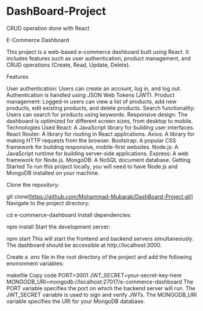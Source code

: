 # DashBoard-Project
CRUD operation done with React 


E-Commerce Dashboard

This project is a web-based e-commerce dashboard built using React. It includes features such as user authentication, product management, and CRUD operations (Create, Read, Update, Delete).

Features

User authentication: Users can create an account, log in, and log out. Authentication is handled using JSON Web Tokens (JWT).
Product management: Logged-in users can view a list of products, add new products, edit existing products, and delete products.
Search functionality: Users can search for products using keywords.
Responsive design: The dashboard is optimized for different screen sizes, from desktop to mobile.
Technologies Used
React: A JavaScript library for building user interfaces.
React Router: A library for routing in React applications.
Axios: A library for making HTTP requests from the browser.
Bootstrap: A popular CSS framework for building responsive, mobile-first websites.
Node.js: A JavaScript runtime for building server-side applications.
Express: A web framework for Node.js.
MongoDB: A NoSQL document database.
Getting Started
To run this project locally, you will need to have Node.js and MongoDB installed on your machine.

Clone the repository:

git clone[https://github.com/Mohammad-Mubarak/DashBoard-Project.git]
Navigate to the project directory:


cd e-commerce-dashboard
Install dependencies:


npm install
Start the development server:


npm start
This will start the frontend and backend servers simultaneously. The dashboard should be accessible at http://localhost:3000.

Create a .env file in the root directory of the project and add the following environment variables:

makefile
Copy code
PORT=3001
JWT_SECRET=your-secret-key-here
MONGODB_URI=mongodb://localhost:27017/e-commerce-dashboard
The PORT variable specifies the port on which the backend server will run. The JWT_SECRET variable is used to sign and verify JWTs. The MONGODB_URI variable specifies the URI for your MongoDB database.






